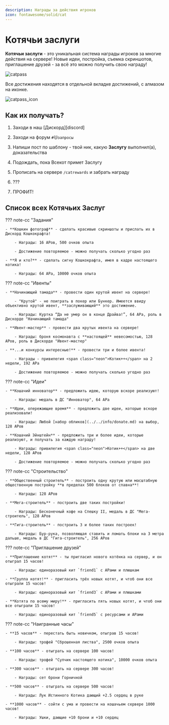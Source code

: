 ```yaml
---
description: Награды за действия игроков
icon: fontawesome/solid/cat
---
```


# Котячьи заслуги

<span class="gold bold" id="my-text">**Котячьи заслуги**</span> - это уникальная система награды игроков за многие действия на сервере! Новые идеи, постройка, съемка скриншотов, приглашение друзей - за всё это можно получить свою награду!

![catpass](../../assets/catpass/image.png)

Все достижения находятся в отдельной вкладке достижений, с алмазом на иконке.

![catpass_icon](../../assets/catpass/catpass_icon.png)

## **Как их получать?**

1. Заходи в наш [Дискорд][discord]

2. Заходи на форум `#😽запросы`

3. Напиши пост по шаблону - твой ник, какую **Заслугу** выполнил(а), доказательства

4. Подождать, пока Всекот примет Заслугу

5. Прописать на сервере `/catrewards` и забрать награду

6. ???

7. ПРОФИТ!

## Список всех Котячьих Заслуг

??? note-cc "Задания"

    - **Кошкин фотограф** - сделать красивые скриншоты и прислать их в Дискорд Кошкокрафта!

        - Награды: 16 АРов, 500 очков опыта

        - Достижение повторяемое - можно получать сколько угодно раз

    - **Я и кто?** - сделать сигну Кошкокрафта, имея в кадре настоящего котика!

        - Награды: 64 АРа, 10000 очков опыта

??? note-cc "Ивенты"

    - **Начинающий тамада** - провести один крутой ивент на сервере!

        - "Крутой" - не поиграть в покер или Бункер. Имеется ввиду объективно крутой ивент, **заслуживающий** это достижение.

        - Награды: Куртка “Да не умер он в конце Драйва!”, 64 АРа, роль в Дискорде "Начинающий тамада"

    - **Ивент-мастер** - провести два крутых ивента на сервере!

        - Награды: броня космонавта с **настоящей** невесомостью, 128 АРов, роль в Дискорде "Ивент-мастер"

    - **...и конкурсы интересные!** - провести три и более ивента!

        - Награды - привилегия <span class="neon">Котик++</span> на 2 недели, 192 АРа

        - Достижение повторяемое - можно получать сколько угодно раз

??? note-cc "Идеи"

    - **Кошачий инноватор** - предложить идею, которую вскоре реализуют!

        - Награды: медаль в ДС "Инноватор", 64 АРа

    - **Идеи, опережающие время** - предложить две идеи, которые вскоре реализовали!

        - Награды: Любой [набор обликов](../../info/donate.md) на выбор, 128 АРов

    - **Кошачий Эйнштейн** - предложить три и более идеи, которые реализуют, и получать за каждую награду!

        - Награды: привилегия <span class="neon">Котик++</span> на две недели, 128 АРов

        - Достижение повторяемое - можно получать сколько угодно раз

??? note-cc "Строительство"

    - **Общественный строитель** - построить одну крутую или масштабную общественную постройку **в пределах 500 блоков от спавна**!

        - Награды: 128 АРов

    - **Мега-строитель** - построить две таких постройки!

        - Награды: Бесконечный кофе на Спешку II, медаль в ДС "Мега-строитель", 128 АРов

    - **Гига-строитель** - построить 3 и более таких построек!

        - Награды: Бур-рука, позволяющая ставить и ломать блоки на 3 метра дальше, медаль в ДС "Гига-строитель", 256 АРов

??? note-cc "Приглашение друзей"

    - **Приглашение котят** - ты пригласил нового котёнка на сервер, и он отыграл 15 часов!

        - Награды: единоразовый кит `friend1` с АРами и плюшкам

    - **Группа котят!** - пригласить трёх новых котят, и чтоб они все отыграли 15 часов!

        - Награды: единоразовый кит `friend3` с АРами и плюшками

    - **Котята по всему миру!** - пригласить пять новых котят, и чтоб они все отыграли 15 часов!

        - Награды: единоразовый кит `friend5` с ресурсами и АРами

??? note-cc "Наигранные часы"

    - **15 часов** - перестать быть новичком, отыграв 15 часов!

        - Награды: трофей "Сброшенная листва", 2500 очков опыта

    - **100 часов** - отыграть на сервере 100 часов!

        - Награды: трофей "Супчик настоящего котика", 10000 очков опыта

    - **300 часов** - отыграть на сервере 300 часов!

        - Награды: сет брони Горничной

    - **500 часов** - отыграть на сервере 500 часов!

        - Награды: Лук Истинного Котика дающий +2.5 сердец в руке

    - **1000 часов** - сойти с ума и провести на кошачьем сервере 1000 часов!

        - Награды: Ушки, дающие +10 брони и +10 сердец

